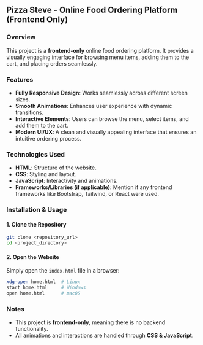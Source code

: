 ## Pizza Steve - Online Food Ordering Platform (Frontend Only)

### Overview
This project is a **frontend-only** online food ordering platform. It provides a visually engaging interface for browsing menu items, adding them to the cart, and placing orders seamlessly.

### Features
- **Fully Responsive Design**: Works seamlessly across different screen sizes.
- **Smooth Animations**: Enhances user experience with dynamic transitions.
- **Interactive Elements**: Users can browse the menu, select items, and add them to the cart.
- **Modern UI/UX**: A clean and visually appealing interface that ensures an intuitive ordering process.

### Technologies Used
- **HTML**: Structure of the website.
- **CSS**: Styling and layout.
- **JavaScript**: Interactivity and animations.
- **Frameworks/Libraries (if applicable)**: Mention if any frontend frameworks like Bootstrap, Tailwind, or React were used.

### Installation & Usage
#### 1. Clone the Repository
```bash
git clone <repository_url>
cd <project_directory>
```

#### 2. Open the Website
Simply open the `index.html` file in a browser:
```bash
xdg-open home.html  # Linux
start home.html     # Windows
open home.html      # macOS
```

### Notes
- This project is **frontend-only**, meaning there is no backend functionality.
- All animations and interactions are handled through **CSS & JavaScript**.
